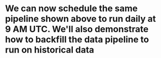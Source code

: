 # We can now schedule the same pipeline shown above to run daily at 9 AM UTC. We'll also demonstrate how to backfill the data pipeline to run on historical data
